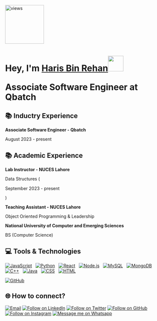 <a href="https://github.com/harisbinrehan"><img alt="views" title="Github views" src="https://komarev.com/ghpvc/?username=harisbinrehan&style=flat-square" width="125"/></a>

<h1 align="left">Hey, I'm <a href="https://www.linkedin.com/in/harisbinrehan/">Haris Bin Rehan</a><img src="https://media.giphy.com/media/hvRJCLFzcasrR4ia7z/giphy.gif" width="50">

<div style="line-height: 1.15">
    <p>Associate Software Engineer at Qbatch</p>
</div>

## 📚 Inductry Experience
<div style="line-height: 1.15">
    <b>Associate Software Engineer - Qbatch </b>
    <p>August 2023 - present</p>
</div>



## 📚 Academic Experience
<div style="line-height: 1.15">
    <b>Lab Instructor - NUCES Lahore </b>
    <p>Data Structures (<p>September 2023 - present</p>)</p>
</div>

<div style="line-height: 1.15">
    <b>Teaching Assistant - NUCES Lahore </b>
    <p>Object Oriented Programming & Leadership</p>
</div>

<div style="line-height: 1.15">
    <b>National University of Computer and Emerging Sciences</b>
    <p>BS (Computer Science)</p>
</div>





## 💻 Tools & Technologies

[![JavaScript](https://img.shields.io/badge/-JavaScript-05122A?style=flat&logo=javascript)](#)&nbsp;&nbsp;
[![Python](https://img.shields.io/badge/-Python-05122A?style=flat&logo=python)](#)&nbsp;&nbsp;
[![React](https://img.shields.io/badge/React-20232A?style=flat&logo=C%2B%2B)](#)&nbsp;&nbsp;
[![Node.js](https://img.shields.io/badge/Node.js-339933?style=flat&logo=C%2B%2B)](#)&nbsp;&nbsp;
[![MySQL](https://img.shields.io/badge/MySQL-005C84?style=flat&logo=C%2B%2B)](#)&nbsp;&nbsp;
[![MongoDB](https://img.shields.io/badge/MongoDB-4EA94B?style=flat&logo=C%2B%2B)](#)&nbsp;&nbsp;
[![C++](https://img.shields.io/badge/-C++-05122A?style=flat&logo=C%2B%2B)](#)&nbsp;&nbsp;
[![Java](https://img.shields.io/badge/-Java-05122A?style=flat&logo=java&logoColor=f89820)](#)&nbsp;&nbsp;
[![CSS](https://img.shields.io/badge/-CSS-05122A?style=flat&logo=CSS3&logoColor=1572B6)](#)&nbsp;&nbsp;
[![HTML](https://img.shields.io/badge/-HTML-05122A?style=flat&logo=HTML5)](#)&nbsp;&nbsp;
<!--[![Git](https://img.shields.io/badge/-Git-05122A?style=flat&logo=git)](#)&nbsp;&nbsp;-->
[![GitHub](https://img.shields.io/badge/-GitHub-05122A?style=flat&logo=github)](#)&nbsp;&nbsp;





<h2 align="left">🌐 How to connect?</h2>
<p align="left">
  <a href="mailto:harisbinrehan@gmail.com"><img title="Email" src="https://img.shields.io/badge/Gmail-D14836?style=for-the-badge&logo=gmail&logoColor=white"/></a>
  <a href="https://www.linkedin.com/in/harisbinrehan/"><img title="Follow on LinkedIn" src="https://img.shields.io/badge/LinkedIn-0077B5?style=for-the-badge&logo=linkedin&logoColor=white"/></a>
  <a href="https://twitter.com/harisbinrehan"><img title="Follow on Twitter" src="https://img.shields.io/badge/Twitter-1DA1F2?style=for-the-badge&logo=twitter&logoColor=white"/></a>
  <a href="https://github.com/harisbinrehan"><img title="Follow on GitHub" src="https://img.shields.io/badge/GitHub-100000?style=for-the-badge&logo=github&logoColor=white"/></a>
     <a href="https://www.instagram.com/harisbinrehan/"><img title="Follow on Instagram" src="https://img.shields.io/badge/Instagram-E4405F?style=for-the-badge&logo=instagram&logoColor=white"/></a>
  <a href="https://wa.me/qr/UZZMVOQHH24DL1"><img title="Message me on Whatsapp" src="https://img.shields.io/badge/WhatsApp-25D366?style=for-the-badge&logo=whatsapp&logoColor=white"/></a>
</p>
<!-- For differnt icons I found this very useful.(https://github.com/alexandresanlim/Badges4-README.md-Profile) -->
